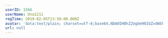 ```yaml
---
userID: 1566
userName: Una1211
regTime: 2019-02-05T13:50:00.000Z
avatar: 'data:text/plain; charset=utf-8;base64,NDA0IHBhZ2Ugbm90IGZvdW5kCg=='
url: null
---
```



